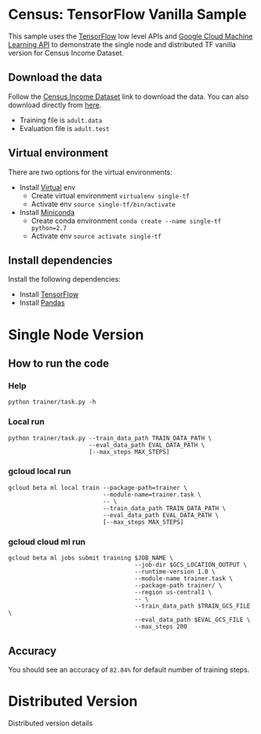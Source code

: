 # Census: TensorFlow Vanilla Sample

This sample uses the [TensorFlow](https://tensorflow.org) low level APIs and
[Google Cloud Machine Learning API](https://cloud.google.com/ml) to demonstrate
the single node and distributed TF vanilla version for Census Income Dataset.

## Download the data
Follow the [Census Income
Dataset](https://www.tensorflow.org/tutorials/wide/#reading_the_census_data) link to download the data. You can also download directly from [here](https://archive.ics.uci.edu/ml/datasets/Census+Income).

 * Training file is `adult.data`
 * Evaluation file is `adult.test` 


## Virtual environment
There are two options for the virtual environments:
 * Install [Virtual](https://virtualenv.pypa.io/en/stable/) env
   * Create virtual environment `virtualenv single-tf`
   * Activate env `source single-tf/bin/activate`
 * Install [Miniconda](https://conda.io/miniconda.html)
   * Create conda environment `conda create --name single-tf python=2.7`
   * Activate env `source activate single-tf`


## Install dependencies
Install the following dependencies:
 * Install [TensorFlow](https://www.tensorflow.org/install/)
 * Install [Pandas](http://pandas.pydata.org/pandas-docs/stable/install.html#installing-from-pypi)


# Single Node Version
## How to run the code
### Help
```
python trainer/task.py -h
```

### Local run
```
python trainer/task.py --train_data_path TRAIN_DATA_PATH \
                       --eval_data_path EVAL_DATA_PATH \
                       [--max_steps MAX_STEPS]
```

### gcloud local run
```
gcloud beta ml local train --package-path=trainer \
                           --module-name=trainer.task \
                           -- \
                           --train_data_path TRAIN_DATA_PATH \
                           --eval_data_path EVAL_DATA_PATH \
                           [--max_steps MAX_STEPS]
```

### gcloud cloud ml run
```
gcloud beta ml jobs submit training $JOB_NAME \
                                    --job-dir $GCS_LOCATION_OUTPUT \
                                    --runtime-version 1.0 \
                                    --module-name trainer.task \
                                    --package-path trainer/ \
                                    --region us-central1 \
                                    -- \
                                    --train_data_path $TRAIN_GCS_FILE \
                                    --eval_data_path $EVAL_GCS_FILE \
                                    --max_steps 200
```
## Accuracy
You should see an accuracy of `82.84%` for default number of training steps.

# Distributed Version
Distributed version details
